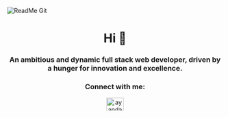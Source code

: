 ![ReadMe Git](https://github.com/ayandajr/ayandaJR/assets/120137811/e9d5ae18-b366-447a-b353-8bb53ec08802)

<h1 align="center">Hi 👋</h1>
<h3 align="center">An ambitious and dynamic full stack web developer, driven by a hunger for innovation and excellence.</h3>


<h3 align="center">Connect with me:</h3>
<p align="center">
<a href="https://instagram.com/ayandaxjr" target="blank"><img align="center" src="https://raw.githubusercontent.com/rahuldkjain/github-profile-readme-generator/master/src/images/icons/Social/instagram.svg" alt="ayandaxjr" height="30" width="40" /></a>
</p>



